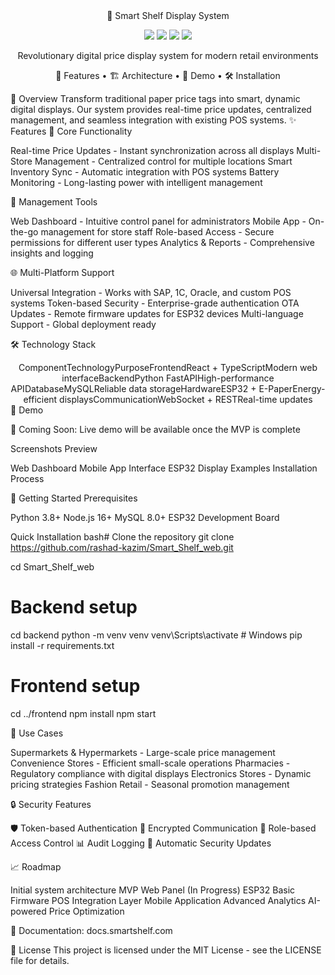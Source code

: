 <div align="center">🛒 Smart Shelf Display System</div>
<p></p>
<div align="center">
<img src="https://img.shields.io/badge/Status-In%20Development-orange" />
<img src="https://img.shields.io/badge/Version-1.0.0-blue" />
<img src="https://img.shields.io/badge/License-MIT-green" />
<img src="https://img.shields.io/badge/Platform-ESP32-red" />

<p>Revolutionary digital price display system for modern retail environments</p>
🚀 Features • 🏗️ Architecture • 📱 Demo • 🛠️ Installation
</div>

🌟 Overview
Transform traditional paper price tags into smart, dynamic digital displays. Our system provides real-time price updates, centralized management, and seamless integration with existing POS systems.
✨ Features
🎯 Core Functionality

Real-time Price Updates - Instant synchronization across all displays
Multi-Store Management - Centralized control for multiple locations
Smart Inventory Sync - Automatic integration with POS systems
Battery Monitoring - Long-lasting power with intelligent management

🔧 Management Tools

Web Dashboard - Intuitive control panel for administrators
Mobile App - On-the-go management for store staff
Role-based Access - Secure permissions for different user types
Analytics & Reports - Comprehensive insights and logging

🌐 Multi-Platform Support

Universal Integration - Works with SAP, 1C, Oracle, and custom POS systems
Token-based Security - Enterprise-grade authentication
OTA Updates - Remote firmware updates for ESP32 devices
Multi-language Support - Global deployment ready


🛠️ Technology Stack
<div align="center">
ComponentTechnologyPurposeFrontendReact + TypeScriptModern web interfaceBackendPython FastAPIHigh-performance APIDatabaseMySQLReliable data storageHardwareESP32 + E-PaperEnergy-efficient displaysCommunicationWebSocket + RESTReal-time updates
</div>
📱 Demo

🚧 Coming Soon: Live demo will be available once the MVP is complete

Screenshots Preview

 Web Dashboard
 Mobile App Interface
 ESP32 Display Examples
 Installation Process

🚀 Getting Started
Prerequisites

Python 3.8+
Node.js 16+
MySQL 8.0+
ESP32 Development Board

Quick Installation
bash# Clone the repository
git clone https://github.com/rashad-kazim/Smart_Shelf_web.git

cd Smart_Shelf_web

# Backend setup
cd backend
python -m venv venv
venv\Scripts\activate  # Windows
pip install -r requirements.txt

# Frontend setup
cd ../frontend
npm install
npm start

🏪 Use Cases

Supermarkets & Hypermarkets - Large-scale price management
Convenience Stores - Efficient small-scale operations
Pharmacies - Regulatory compliance with digital displays
Electronics Stores - Dynamic pricing strategies
Fashion Retail - Seasonal promotion management

🔒 Security Features

🛡️ Token-based Authentication
🔐 Encrypted Communication
🎯 Role-based Access Control
📊 Audit Logging
🔄 Automatic Security Updates

📈 Roadmap

 Initial system architecture
 MVP Web Panel (In Progress)
 ESP32 Basic Firmware
 POS Integration Layer
 Mobile Application
 Advanced Analytics
 AI-powered Price Optimization

📖 Documentation: docs.smartshelf.com

📄 License
This project is licensed under the MIT License - see the LICENSE file for details.


